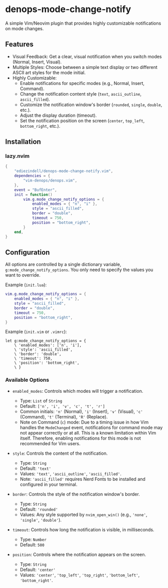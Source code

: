 # denops-mode-change-notify

A simple Vim/Neovim plugin that provides highly customizable notifications on mode changes.

## Features

- Visual Feedback: Get a clear, visual notification when you switch modes (Normal, Insert, Visual).
- Multiple Styles: Choose between a simple text display or two different ASCII art styles for the mode initial.
- Highly Customizable:
  - Enable notifications for specific modes (e.g., Normal, Insert, Command).
  - Change the notification content style (`text`, `ascii_outline`, `ascii_filled`).
  - Customize the notification window's border (`rounded`, `single`, `double`, etc.).
  - Adjust the display duration (timeout).
  - Set the notification position on the screen (`center`, `top_left`, `bottom_right`, etc.).

## Installation

### lazy.nvim

```lua
{
    "ediezindell/denops-mode-change-notify.vim",
    dependencies = {
        "vim-denops/denops.vim",
    },
    event = "BufEnter",
    init = function()
        vim.g.mode_change_notify_options = {
            enabled_modes = { "n", "i" },
            style = "ascii_filled",
            border = "double",
            timeout = 750,
            position = "bottom_right",
        }
    end,
}
```

## Configuration

All options are controlled by a single dictionary variable, `g:mode_change_notify_options`. You only need to specify the values you want to override.

Example (`init.lua`):

```lua
vim.g.mode_change_notify_options = {
    enabled_modes = { "n", "i" },
    style = "ascii_filled",
    border = "double",
    timeout = 750,
    position = "bottom_right",
}
```

Example (`init.vim` or `.vimrc`):

```vim
let g:mode_change_notify_options = {
    \ 'enabled_modes': ['n', 'i'],
    \ 'style': 'ascii_filled',
    \ 'border': 'double',
    \ 'timeout': 750,
    \ 'position': 'bottom_right',
    \ }
```

### Available Options

- `enabled_modes`: Controls which modes will trigger a notification.

  - Type: `List` of `String`
  - Default: `['n', 'i', 'v', 'c', 't', 'r']`
  - Common initials: `'n'` (Normal), `'i'` (Insert), `'v'` (Visual), `'c'` (Command), `'t'` (Terminal), `'R'` (Replace).
  - Note on Command (`c`) mode: Due to a timing issue in how Vim handles the `ModeChanged` event, notifications for command mode may not appear correctly or at all. This is a known limitation within Vim itself. Therefore, enabling notifications for this mode is not recommended for Vim users.

- `style`: Controls the content of the notification.

  - Type: `String`
  - Default: `'text'`
  - Values: `'text'`, `'ascii_outline'`, `'ascii_filled'`.
  - Note: `'ascii_filled'` requires Nerd Fonts to be installed and configured in your terminal.

- `border`: Controls the style of the notification window's border.

  - Type: `String`
  - Default: `'rounded'`
  - Values: Any style supported by `nvim_open_win()` (e.g., `'none'`, `'single'`, `'double'`).

- `timeout`: Controls how long the notification is visible, in milliseconds.

  - Type: `Number`
  - Default: `500`

- `position`: Controls where the notification appears on the screen.
  - Type: `String`
  - Default: `'center'`
  - Values: `'center'`, `'top_left'`, `'top_right'`, `'bottom_left'`, `'bottom_right'`.
